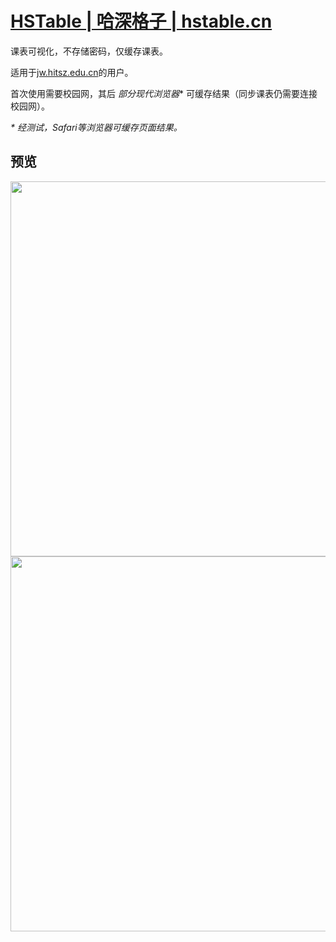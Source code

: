 # [HSTable | 哈深格子 | hstable.cn](https://hstable.cn)

课表可视化，不存储密码，仅缓存课表。

适用于[jw.hitsz.edu.cn](jw.hitsz.edu.cn)的用户。

首次使用需要校园网，其后 *部分现代浏览器*\* 可缓存结果（同步课表仍需要连接校园网）。

*\* 经测试，Safari等浏览器可缓存页面结果。*

## 预览

<img src="https://i.loli.net/2020/09/04/Y7FpqUJmzKLhBas.png" height="600"> <img src="https://i.loli.net/2020/09/04/tSKmPGu3x6EhfLw.png" height="600">
